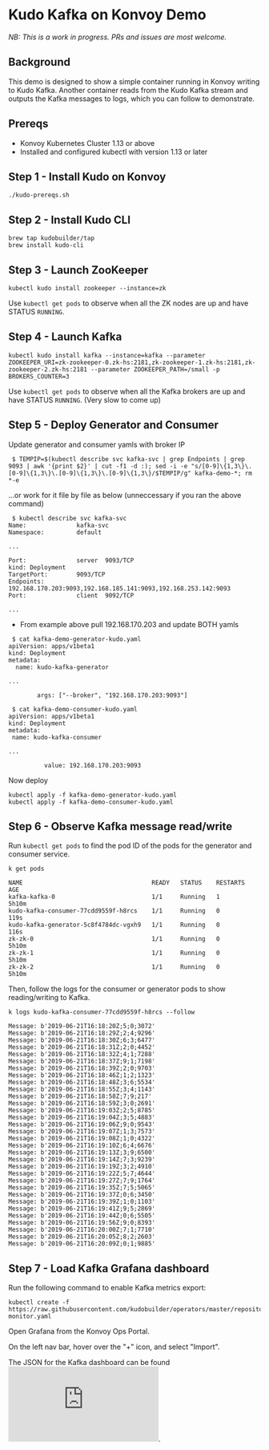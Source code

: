# Kudo Kafka on Konvoy Demo

_NB: This is a work in progress. PRs and issues are most welcome._

## Background

This demo is designed to show a simple container running in Konvoy writing to Kudo Kafka. Another container reads from the Kudo Kafka stream and outputs the Kafka messages to logs, which you can follow to demonstrate.


## Prereqs 

- Konvoy Kubernetes Cluster 1.13 or above
- Installed and configured kubectl with version 1.13 or later


## Step 1 - Install Kudo on Konvoy

```
./kudo-prereqs.sh
```

## Step 2 - Install Kudo CLI

```
brew tap kudobuilder/tap
brew install kudo-cli
```

## Step 3 - Launch ZooKeeper

```
kubectl kudo install zookeeper --instance=zk
```

Use `kubectl get pods` to observe when all the ZK nodes are up and have STATUS `RUNNING`.


## Step 4 - Launch Kafka 

```
kubectl kudo install kafka --instance=kafka --parameter ZOOKEEPER_URI=zk-zookeeper-0.zk-hs:2181,zk-zookeeper-1.zk-hs:2181,zk-zookeeper-2.zk-hs:2181 --parameter ZOOKEEPER_PATH=/small -p BROKERS_COUNTER=3
```

Use `kubectl get pods` to observe when all the Kafka brokers are up and have STATUS `RUNNING`.  (Very slow to come up)


## Step 5 - Deploy Generator and Consumer

Update generator and consumer yamls with broker IP
```
 $ TEMPIP=$(kubectl describe svc kafka-svc | grep Endpoints | grep 9093 | awk '{print $2}' | cut -f1 -d :); sed -i -e "s/[0-9]\{1,3\}\.[0-9]\{1,3\}\.[0-9]\{1,3\}\.[0-9]\{1,3\}/$TEMPIP/g" kafka-demo-*; rm *-e
```
...or work for it file by file as below (unneccessary if you ran the above command)
```
 $ kubectl describe svc kafka-svc
Name:              kafka-svc
Namespace:         default

...

Port:              server  9093/TCP
kind: Deployment
TargetPort:        9093/TCP
Endpoints:         192.168.170.203:9093,192.168.185.141:9093,192.168.253.142:9093
Port:              client  9092/TCP

...
```
- From example above pull 192.168.170.203 and update BOTH yamls
```
 $ cat kafka-demo-generator-kudo.yaml
apiVersion: apps/v1beta1
kind: Deployment
metadata:
  name: kudo-kafka-generator
  
...

        args: ["--broker", "192.168.170.203:9093"]
        
 $ cat kafka-demo-consumer-kudo.yaml
apiVersion: apps/v1beta1
kind: Deployment
metadata:
 name: kudo-kafka-consumer

...

          value: 192.168.170.203:9093
```

Now deploy
```
kubectl apply -f kafka-demo-generator-kudo.yaml
kubectl apply -f kafka-demo-consumer-kudo.yaml
```

## Step 6 - Observe Kafka message read/write


Run `kubectl get pods` to find the pod ID of the pods for the generator and consumer service.

```
k get pods

NAME                                    READY   STATUS    RESTARTS   AGE
kafka-kafka-0                           1/1     Running   1          5h10m
kudo-kafka-consumer-77cdd9559f-h8rcs    1/1     Running   0          119s
kudo-kafka-generator-5c8f4784dc-vgxh9   1/1     Running   0          116s
zk-zk-0                                 1/1     Running   0          5h10m
zk-zk-1                                 1/1     Running   0          5h10m
zk-zk-2                                 1/1     Running   0          5h10m
```

Then, follow the logs for the consumer or generator pods to show reading/writing to Kafka.

```
k logs kudo-kafka-consumer-77cdd9559f-h8rcs --follow

Message: b'2019-06-21T16:18:20Z;5;0;3072'
Message: b'2019-06-21T16:18:29Z;2;4;9296'
Message: b'2019-06-21T16:18:30Z;6;3;6477'
Message: b'2019-06-21T16:18:31Z;2;0;4452'
Message: b'2019-06-21T16:18:32Z;4;1;7288'
Message: b'2019-06-21T16:18:37Z;9;1;7198'
Message: b'2019-06-21T16:18:39Z;2;0;9703'
Message: b'2019-06-21T16:18:46Z;1;2;1323'
Message: b'2019-06-21T16:18:48Z;3;6;5534'
Message: b'2019-06-21T16:18:55Z;3;4;1143'
Message: b'2019-06-21T16:18:58Z;7;9;217'
Message: b'2019-06-21T16:18:59Z;3;0;2691'
Message: b'2019-06-21T16:19:03Z;2;5;8785'
Message: b'2019-06-21T16:19:04Z;3;5;4883'
Message: b'2019-06-21T16:19:06Z;9;0;9543'
Message: b'2019-06-21T16:19:07Z;1;3;7573'
Message: b'2019-06-21T16:19:08Z;1;0;4322'
Message: b'2019-06-21T16:19:10Z;6;4;6676'
Message: b'2019-06-21T16:19:13Z;3;9;6500'
Message: b'2019-06-21T16:19:14Z;7;3;9239'
Message: b'2019-06-21T16:19:19Z;3;2;4910'
Message: b'2019-06-21T16:19:22Z;5;7;4644'
Message: b'2019-06-21T16:19:27Z;7;9;1764'
Message: b'2019-06-21T16:19:35Z;7;5;5065'
Message: b'2019-06-21T16:19:37Z;0;6;3450'
Message: b'2019-06-21T16:19:39Z;1;0;1103'
Message: b'2019-06-21T16:19:41Z;9;5;2869'
Message: b'2019-06-21T16:19:44Z;0;6;5505'
Message: b'2019-06-21T16:19:56Z;9;0;8393'
Message: b'2019-06-21T16:20:00Z;7;1;7710'
Message: b'2019-06-21T16:20:05Z;8;2;2603'
Message: b'2019-06-21T16:20:09Z;0;1;9885'

```

## Step 7 - Load Kafka Grafana dashboard

Run the following command to enable Kafka metrics export:

```
kubectl create -f https://raw.githubusercontent.com/kudobuilder/operators/master/repository/kafka/docs/v0.1/resources/service-monitor.yaml
```

Open Grafana from the Konvoy Ops Portal.

On the left nav bar, hover over the "+" icon, and select "Import". 

The JSON for the Kafka dashboard can be found ![here](https://github.com/kudobuilder/operators/blob/master/repository/kafka/docs/v0.1/resources/grafana-dashboard.json).


